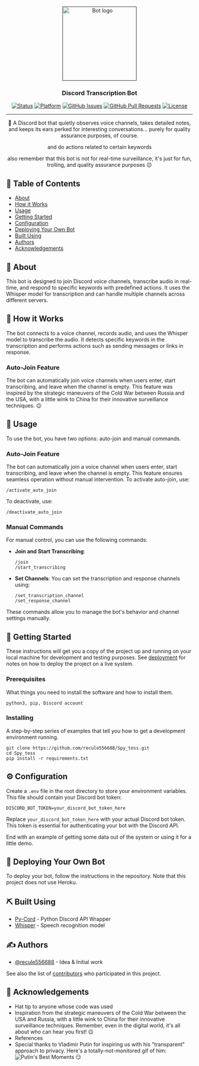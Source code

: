 <p align="center">
  <a href="" rel="noopener">
    <img width=200px height=200px src="https://i.imgur.com/FxL5qM0.jpg" alt="Bot logo">
  </a>
</p>

<h3 align="center">Discord Transcription Bot</h3>

<div align="center">

[![Status](https://img.shields.io/badge/status-active-success.svg)]()
[![Platform](https://img.shields.io/badge/platform-discord-blue.svg)](https://discord.com)
[![GitHub Issues](https://img.shields.io/github/issues/recule556688/Spy_tess.svg)](https://github.com/recule556688/Spy_tess/issues)
[![GitHub Pull Requests](https://img.shields.io/github/issues-pr/recule556688/Spy_tess.svg)](https://github.com/recule556688/Spy_tess/pulls)
[![License](https://img.shields.io/badge/license-MIT-blue.svg)](/LICENSE)

</div>

---

<p align="center"> 🤖 A Discord bot that quietly observes voice channels, takes detailed notes, and keeps its ears perked for interesting conversations... purely for quality assurance purposes, of course.
    <br>
<p align="center">
    and do actions related to certain keywords
    <br>
<p align="center">
    also remember that this bot is not for real-time surveillance, it's just for fun, trolling, and quality assurance purposes 😉
    <br>
</p>

## 📝 Table of Contents

- [About](#about)
- [How it Works](#working)
- [Usage](#usage)
- [Getting Started](#getting_started)
- [Configuration](#configuration)
- [Deploying Your Own Bot](#deployment)
- [Built Using](#built_using)
- [Authors](#authors)
- [Acknowledgements](#acknowledgement)

## 🧐 About <a name = "about"></a>

This bot is designed to join Discord voice channels, transcribe audio in real-time, and respond to specific keywords with predefined actions. It uses the Whisper model for transcription and can handle multiple channels across different servers.

## 💭 How it Works <a name = "working"></a>

The bot connects to a voice channel, records audio, and uses the Whisper model to transcribe the audio. It detects specific keywords in the transcription and performs actions such as sending messages or links in response.

### Auto-Join Feature

The bot can automatically join voice channels when users enter, start transcribing, and leave when the channel is empty. This feature was inspired by the strategic maneuvers of the Cold War between Russia and the USA, with a little wink to China for their innovative surveillance techniques. 😉

## 🎈 Usage <a name = "usage"></a>

To use the bot, you have two options: auto-join and manual commands.

### Auto-Join Feature

The bot can automatically join a voice channel when users enter, start transcribing, and leave when the channel is empty. This feature ensures seamless operation without manual intervention. To activate auto-join, use:

```
/activate_auto_join
```

To deactivate, use:

```
/deactivate_auto_join
```

### Manual Commands

For manual control, you can use the following commands:

- **Join and Start Transcribing**: 
  ```
  /join
  /start_transcribing
  ```

- **Set Channels**: You can set the transcription and response channels using:
  ```
  /set_transcription_channel
  /set_response_channel
  ```

These commands allow you to manage the bot's behavior and channel settings manually.

## 🏁 Getting Started <a name = "getting_started"></a>

These instructions will get you a copy of the project up and running on your local machine for development and testing purposes. See [deployment](#deployment) for notes on how to deploy the project on a live system.

### Prerequisites

What things you need to install the software and how to install them.

```
python3, pip, Discord account
```

### Installing

A step-by-step series of examples that tell you how to get a development environment running.

```
git clone https://github.com/recule556688/Spy_tess.git
cd Spy_tess
pip install -r requirements.txt
```

## ⚙️ Configuration <a name = "configuration"></a>

Create a `.env` file in the root directory to store your environment variables. This file should contain your Discord bot token:

```
DISCORD_BOT_TOKEN=your_discord_bot_token_here
```

Replace `your_discord_bot_token_here` with your actual Discord bot token. This token is essential for authenticating your bot with the Discord API.

End with an example of getting some data out of the system or using it for a little demo.

## 🚀 Deploying Your Own Bot <a name = "deployment"></a>

To deploy your bot, follow the instructions in the repository. Note that this project does not use Heroku.

## ⛏️ Built Using <a name = "built_using"></a>

- [Py-Cord](https://github.com/Pycord-Development/pycord) - Python Discord API Wrapper
- [Whisper](https://github.com/openai/whisper) - Speech recognition model

## ✍️ Authors <a name = "authors"></a>

- [@recule556688](https://github.com/recule556688) - Idea & Initial work

See also the list of [contributors](https://github.com/recule556688/Spy_tess/contributors) who participated in this project.

## 🎉 Acknowledgements <a name = "acknowledgement"></a>

- Hat tip to anyone whose code was used
- Inspiration from the strategic maneuvers of the Cold War between the USA and Russia, with a little wink to China for their innovative surveillance techniques. Remember, even in the digital world, it's all about who can hear you first! 😉
- References
- Special thanks to Vladimir Putin for inspiring us with his "transparent" approach to privacy. Here's a totally-not-monitored gif of him: ![Putin's Best Moments](https://media.giphy.com/media/3o6ZsUJ44ffpnAW7Dy/giphy.gif) 😏


